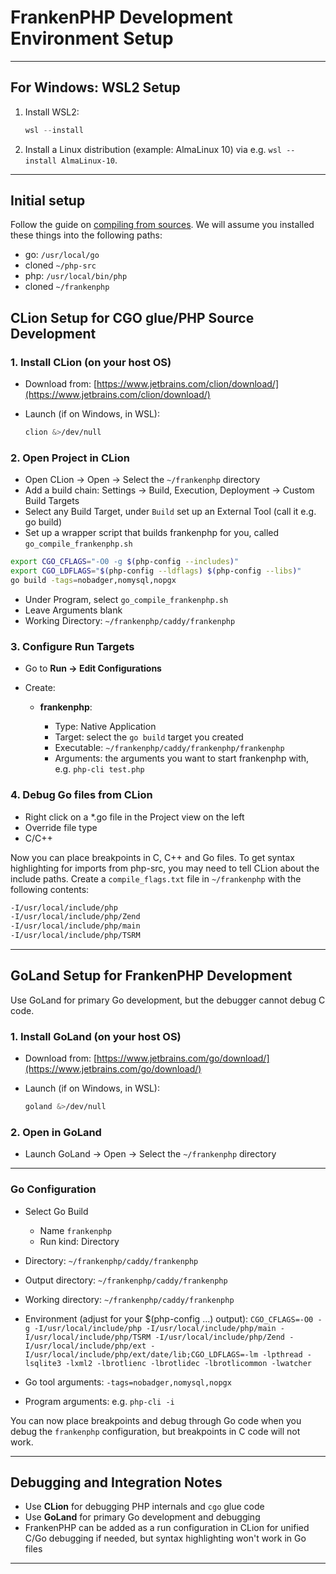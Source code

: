 ﻿# FrankenPHP Development Environment Setup

---

## For Windows: WSL2 Setup

1. Install WSL2:

   ```powershell
   wsl --install
   ```
2. Install a Linux distribution (example: AlmaLinux 10) via e.g. `wsl --install AlmaLinux-10`.

---

## Initial setup

Follow the guide on [compiling from sources](compile.md).
We will assume you installed these things into the following paths: 
- go: `/usr/local/go`
- cloned `~/php-src`
- php: `/usr/local/bin/php`
- cloned `~/frankenphp`

## CLion Setup for CGO glue/PHP Source Development

### 1. Install CLion (on your host OS)

* Download from: [https://www.jetbrains.com/clion/download/](https://www.jetbrains.com/clion/download/)

* Launch (if on Windows, in WSL):

  ```bash
  clion &>/dev/null
  ```

### 2. Open Project in CLion

* Open CLion → Open → Select the `~/frankenphp` directory
* Add a build chain: Settings → Build, Execution, Deployment → Custom Build Targets
* Select any Build Target, under `Build` set up an External Tool (call it e.g. go build)
* Set up a wrapper script that builds frankenphp for you, called `go_compile_frankenphp.sh`

```bash
export CGO_CFLAGS="-O0 -g $(php-config --includes)"
export CGO_LDFLAGS="$(php-config --ldflags) $(php-config --libs)"
go build -tags=nobadger,nomysql,nopgx
```

* Under Program, select `go_compile_frankenphp.sh`
* Leave Arguments blank
* Working Directory: `~/frankenphp/caddy/frankenphp`

### 3. Configure Run Targets

* Go to **Run → Edit Configurations**
* Create:

   * **frankenphp**:

      * Type: Native Application
      * Target: select the `go build` target you created
      * Executable: `~/frankenphp/caddy/frankenphp/frankenphp`
      * Arguments: the arguments you want to start frankenphp with, e.g. `php-cli test.php`

### 4. Debug Go files from CLion

* Right click on a *.go file in the Project view on the left
* Override file type
* C/C++

Now you can place breakpoints in C, C++ and Go files.
To get syntax highlighting for imports from php-src, you may need to tell CLion about the include paths. Create a `compile_flags.txt` file in `~/frankenphp` with the following contents:

```gcc
-I/usr/local/include/php
-I/usr/local/include/php/Zend
-I/usr/local/include/php/main
-I/usr/local/include/php/TSRM
```

---

## GoLand Setup for FrankenPHP Development

Use GoLand for primary Go development, but the debugger cannot debug C code.

### 1. Install GoLand (on your host OS)

* Download from: [https://www.jetbrains.com/go/download/](https://www.jetbrains.com/go/download/)

* Launch (if on Windows, in WSL):

  ```bash
  goland &>/dev/null
  ```

### 2. Open in GoLand

* Launch GoLand → Open → Select the `~/frankenphp` directory

---

### Go Configuration

* Select Go Build
   * Name `frankenphp`
   * Run kind: Directory

* Directory: `~/frankenphp/caddy/frankenphp`
* Output directory: `~/frankenphp/caddy/frankenphp`
* Working directory: `~/frankenphp/caddy/frankenphp`
* Environment (adjust for your $(php-config ...) output): `CGO_CFLAGS=-O0 -g -I/usr/local/include/php -I/usr/local/include/php/main -I/usr/local/include/php/TSRM -I/usr/local/include/php/Zend -I/usr/local/include/php/ext -I/usr/local/include/php/ext/date/lib;CGO_LDFLAGS=-lm -lpthread -lsqlite3 -lxml2 -lbrotlienc -lbrotlidec -lbrotlicommon -lwatcher`
* Go tool arguments: `-tags=nobadger,nomysql,nopgx`
* Program arguments: e.g. `php-cli -i`

You can now place breakpoints and debug through Go code when you debug the `frankenphp` configuration, but breakpoints in C code will not work.

---

## Debugging and Integration Notes

* Use **CLion** for debugging PHP internals and `cgo` glue code
* Use **GoLand** for primary Go development and debugging
* FrankenPHP can be added as a run configuration in CLion for unified C/Go debugging if needed, but syntax highlighting won't work in Go files

---